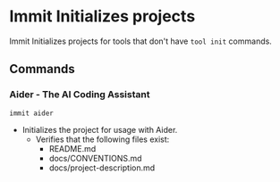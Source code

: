 # Immit Initializes projects

Immit Initializes projects for tools that don't have `tool init` commands.

## Commands

### Aider - The AI Coding Assistant

`immit aider`
- Initializes the project for usage with Aider.
  - Verifies that the following files exist:
    - README.md
    - docs/CONVENTIONS.md
    - docs/project-description.md

